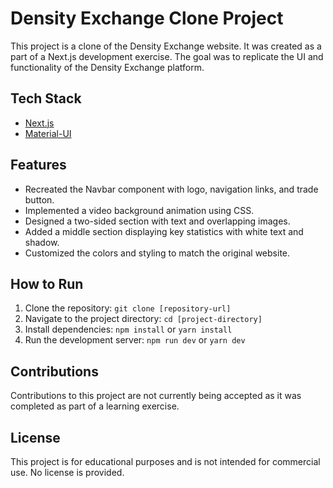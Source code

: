 # Density Exchange Clone Project

This project is a clone of the Density Exchange website. It was created as a part of a Next.js development exercise. The goal was to replicate the UI and functionality of the Density Exchange platform.

## Tech Stack

- [Next.js](https://nextjs.org/)
- [Material-UI](https://mui.com/)

## Features

- Recreated the Navbar component with logo, navigation links, and trade button.
- Implemented a video background animation using CSS.
- Designed a two-sided section with text and overlapping images.
- Added a middle section displaying key statistics with white text and shadow.
- Customized the colors and styling to match the original website.

## How to Run

1. Clone the repository: `git clone [repository-url]`
2. Navigate to the project directory: `cd [project-directory]`
3. Install dependencies: `npm install` or `yarn install`
4. Run the development server: `npm run dev` or `yarn dev`

## Contributions

Contributions to this project are not currently being accepted as it was completed as part of a learning exercise.

## License

This project is for educational purposes and is not intended for commercial use. No license is provided.


